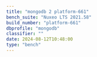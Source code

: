 ```yaml
---
title: "mongodb 2 platform-661"
bench_suite: "Nuxeo LTS 2021.58"
build_number: "platform-661"
dbprofile: "mongodb"
classifier: ""
date: 2024-08-12T10:48:00
type: "bench"
---
```

